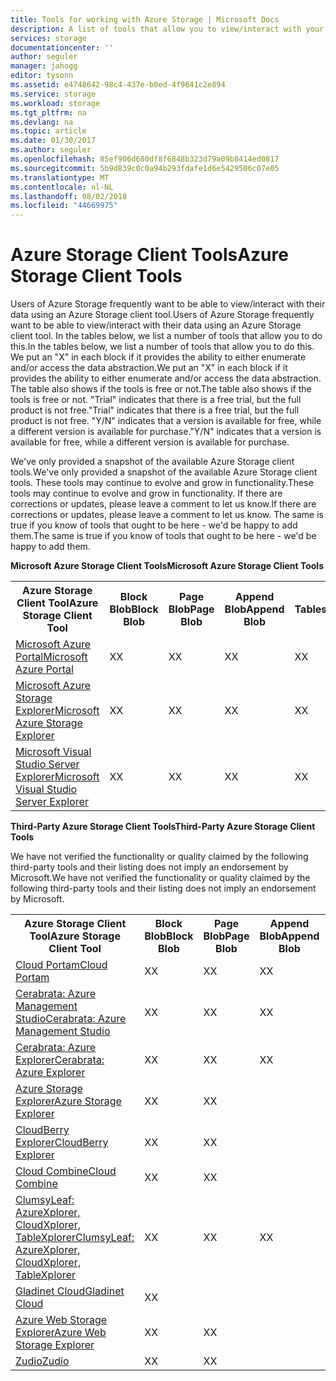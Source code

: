 ```yaml
---
title: Tools for working with Azure Storage | Microsoft Docs
description: A list of tools that allow you to view/interact with your Azure Storage data.
services: storage
documentationcenter: ''
author: seguler
manager: jahogg
editor: tysonn
ms.assetid: e4748642-98c4-437e-b0ed-4f9641c2e894
ms.service: storage
ms.workload: storage
ms.tgt_pltfrm: na
ms.devlang: na
ms.topic: article
ms.date: 01/30/2017
ms.author: seguler
ms.openlocfilehash: 85ef906d680df8f6848b323d79a09b8414ed0817
ms.sourcegitcommit: 5b9d839c0c0a94b293fdafe1d6e5429506c07e05
ms.translationtype: MT
ms.contentlocale: nl-NL
ms.lasthandoff: 08/02/2018
ms.locfileid: "44669975"
---
```

# <a name="azure-storage-client-tools"></a><span data-ttu-id="801e7-103">Azure Storage Client Tools</span><span class="sxs-lookup"><span data-stu-id="801e7-103">Azure Storage Client Tools</span></span>
<span data-ttu-id="801e7-104">Users of Azure Storage frequently want to be able to view/interact with their data using an Azure Storage client tool.</span><span class="sxs-lookup"><span data-stu-id="801e7-104">Users of Azure Storage frequently want to be able to view/interact with their data using an Azure Storage client tool.</span></span> <span data-ttu-id="801e7-105">In the tables below, we list a number of tools that allow you to do this.</span><span class="sxs-lookup"><span data-stu-id="801e7-105">In the tables below, we list a number of tools that allow you to do this.</span></span> <span data-ttu-id="801e7-106">We put an "X" in each block if it provides the ability to either enumerate and/or access the data abstraction.</span><span class="sxs-lookup"><span data-stu-id="801e7-106">We put an "X" in each block if it provides the ability to either enumerate and/or access the data abstraction.</span></span> <span data-ttu-id="801e7-107">The table also shows if the tools is free or not.</span><span class="sxs-lookup"><span data-stu-id="801e7-107">The table also shows if the tools is free or not.</span></span> <span data-ttu-id="801e7-108">"Trial" indicates that there is a free trial, but the full product is not free.</span><span class="sxs-lookup"><span data-stu-id="801e7-108">"Trial" indicates that there is a free trial, but the full product is not free.</span></span> <span data-ttu-id="801e7-109">"Y/N" indicates that a version is available for free, while a different version is available for purchase.</span><span class="sxs-lookup"><span data-stu-id="801e7-109">"Y/N" indicates that a version is available for free, while a different version is available for purchase.</span></span>

<span data-ttu-id="801e7-110">We've only provided a snapshot of the available Azure Storage client tools.</span><span class="sxs-lookup"><span data-stu-id="801e7-110">We've only provided a snapshot of the available Azure Storage client tools.</span></span> <span data-ttu-id="801e7-111">These tools may continue to evolve and grow in functionality.</span><span class="sxs-lookup"><span data-stu-id="801e7-111">These tools may continue to evolve and grow in functionality.</span></span> <span data-ttu-id="801e7-112">If there are corrections or updates, please leave a comment to let us know.</span><span class="sxs-lookup"><span data-stu-id="801e7-112">If there are corrections or updates, please leave a comment to let us know.</span></span> <span data-ttu-id="801e7-113">The same is true if you know of tools that ought to be here - we'd be happy to add them.</span><span class="sxs-lookup"><span data-stu-id="801e7-113">The same is true if you know of tools that ought to be here - we'd be happy to add them.</span></span>

<span data-ttu-id="801e7-114">**Microsoft Azure Storage Client Tools**</span><span class="sxs-lookup"><span data-stu-id="801e7-114">**Microsoft Azure Storage Client Tools**</span></span>

<table>
  <tr>
    <th rowspan="2"><span data-ttu-id="801e7-115">Azure Storage Client Tool</span><span class="sxs-lookup"><span data-stu-id="801e7-115">Azure Storage Client Tool</span></span></th>
    <th rowspan="2"><span data-ttu-id="801e7-116">Block Blob</span><span class="sxs-lookup"><span data-stu-id="801e7-116">Block Blob</span></span></th>
    <th rowspan="2"><span data-ttu-id="801e7-117">Page Blob</span><span class="sxs-lookup"><span data-stu-id="801e7-117">Page Blob</span></span></th>
    <th rowspan="2"><span data-ttu-id="801e7-118">Append Blob</span><span class="sxs-lookup"><span data-stu-id="801e7-118">Append Blob</span></span></th>
    <th rowspan="2"><span data-ttu-id="801e7-119">Tables</span><span class="sxs-lookup"><span data-stu-id="801e7-119">Tables</span></span></th>
    <th rowspan="2"><span data-ttu-id="801e7-120">Queues</span><span class="sxs-lookup"><span data-stu-id="801e7-120">Queues</span></span></th>
    <th rowspan="2"><span data-ttu-id="801e7-121">Files</span><span class="sxs-lookup"><span data-stu-id="801e7-121">Files</span></span></th>
    <th rowspan="2"><span data-ttu-id="801e7-122">Free</span><span class="sxs-lookup"><span data-stu-id="801e7-122">Free</span></span></th>
    <th colspan="4"><span data-ttu-id="801e7-123">Platform</span><span class="sxs-lookup"><span data-stu-id="801e7-123">Platform</span></span></th>
  </tr>
  <tr>
    <td><span data-ttu-id="801e7-124">Web</span><span class="sxs-lookup"><span data-stu-id="801e7-124">Web</span></span></td>
    <td><span data-ttu-id="801e7-125">Windows</span><span class="sxs-lookup"><span data-stu-id="801e7-125">Windows</span></span></td>
    <td><span data-ttu-id="801e7-126">OSX</span><span class="sxs-lookup"><span data-stu-id="801e7-126">OSX</span></span></td>
    <td><span data-ttu-id="801e7-127">Linux</span><span class="sxs-lookup"><span data-stu-id="801e7-127">Linux</span></span></td>
  </tr>
  <tr>
    <td><span data-ttu-id="801e7-128"><a href="https://azure.microsoft.com/features/azure-portal/">Microsoft Azure Portal</a></span><span class="sxs-lookup"><span data-stu-id="801e7-128"><a href="https://azure.microsoft.com/features/azure-portal/">Microsoft Azure Portal</a></span></span></td>
    <td><span data-ttu-id="801e7-129">X</span><span class="sxs-lookup"><span data-stu-id="801e7-129">X</span></span></td>
    <td><span data-ttu-id="801e7-130">X</span><span class="sxs-lookup"><span data-stu-id="801e7-130">X</span></span></td>
    <td><span data-ttu-id="801e7-131">X</span><span class="sxs-lookup"><span data-stu-id="801e7-131">X</span></span></td>
    <td><span data-ttu-id="801e7-132">X</span><span class="sxs-lookup"><span data-stu-id="801e7-132">X</span></span></td>
    <td><span data-ttu-id="801e7-133">X</span><span class="sxs-lookup"><span data-stu-id="801e7-133">X</span></span></td>
    <td><span data-ttu-id="801e7-134">X</span><span class="sxs-lookup"><span data-stu-id="801e7-134">X</span></span></td>
    <td><span data-ttu-id="801e7-135">Y</span><span class="sxs-lookup"><span data-stu-id="801e7-135">Y</span></span></td>
    <td><span data-ttu-id="801e7-136">X</span><span class="sxs-lookup"><span data-stu-id="801e7-136">X</span></span></td>
    <td></td>
    <td></td>
    <td></td>
  </tr>
  <tr>
    <td><span data-ttu-id="801e7-137"><a href="http://storageexplorer.com/">Microsoft Azure Storage Explorer</a></span><span class="sxs-lookup"><span data-stu-id="801e7-137"><a href="http://storageexplorer.com/">Microsoft Azure Storage Explorer</a></span></span></td>
    <td><span data-ttu-id="801e7-138">X</span><span class="sxs-lookup"><span data-stu-id="801e7-138">X</span></span></td>
    <td><span data-ttu-id="801e7-139">X</span><span class="sxs-lookup"><span data-stu-id="801e7-139">X</span></span></td>
    <td><span data-ttu-id="801e7-140">X</span><span class="sxs-lookup"><span data-stu-id="801e7-140">X</span></span></td>
    <td><span data-ttu-id="801e7-141">X</span><span class="sxs-lookup"><span data-stu-id="801e7-141">X</span></span></td>
    <td><span data-ttu-id="801e7-142">X</span><span class="sxs-lookup"><span data-stu-id="801e7-142">X</span></span></td>
    <td><span data-ttu-id="801e7-143">X</span><span class="sxs-lookup"><span data-stu-id="801e7-143">X</span></span></td>
    <td><span data-ttu-id="801e7-144">Y</span><span class="sxs-lookup"><span data-stu-id="801e7-144">Y</span></span></td>
    <td></td>
    <td><span data-ttu-id="801e7-145">X</span><span class="sxs-lookup"><span data-stu-id="801e7-145">X</span></span></td>
    <td><span data-ttu-id="801e7-146">X</span><span class="sxs-lookup"><span data-stu-id="801e7-146">X</span></span></td>
    <td><span data-ttu-id="801e7-147">X</span><span class="sxs-lookup"><span data-stu-id="801e7-147">X</span></span></td>
  </tr>
  <tr>
    <td><span data-ttu-id="801e7-148"><a href="https://www.visualstudio.com/features/azure-tools-vs.aspx">Microsoft Visual Studio Server Explorer</a></span><span class="sxs-lookup"><span data-stu-id="801e7-148"><a href="https://www.visualstudio.com/features/azure-tools-vs.aspx">Microsoft Visual Studio Server Explorer</a></span></span></td>
    <td><span data-ttu-id="801e7-149">X</span><span class="sxs-lookup"><span data-stu-id="801e7-149">X</span></span></td>
    <td><span data-ttu-id="801e7-150">X</span><span class="sxs-lookup"><span data-stu-id="801e7-150">X</span></span></td>
    <td><span data-ttu-id="801e7-151">X</span><span class="sxs-lookup"><span data-stu-id="801e7-151">X</span></span></td>
    <td><span data-ttu-id="801e7-152">X</span><span class="sxs-lookup"><span data-stu-id="801e7-152">X</span></span></td>
    <td><span data-ttu-id="801e7-153">X</span><span class="sxs-lookup"><span data-stu-id="801e7-153">X</span></span></td>
    <td></td>
    <td><span data-ttu-id="801e7-154">Y</span><span class="sxs-lookup"><span data-stu-id="801e7-154">Y</span></span></td>
    <td></td>
    <td><span data-ttu-id="801e7-155">X</span><span class="sxs-lookup"><span data-stu-id="801e7-155">X</span></span></td>
    <td></td>
    <td></td>
  </tr>
</table>

<span data-ttu-id="801e7-156">**Third-Party Azure Storage Client Tools**</span><span class="sxs-lookup"><span data-stu-id="801e7-156">**Third-Party Azure Storage Client Tools**</span></span>

<span data-ttu-id="801e7-157">We have not verified the functionality or quality claimed by the following third-party tools and their listing does not imply an endorsement by Microsoft.</span><span class="sxs-lookup"><span data-stu-id="801e7-157">We have not verified the functionality or quality claimed by the following third-party tools and their listing does not imply an endorsement by Microsoft.</span></span>

<table>
  <tr>
    <th rowspan="2"><span data-ttu-id="801e7-158">Azure Storage Client Tool</span><span class="sxs-lookup"><span data-stu-id="801e7-158">Azure Storage Client Tool</span></span></th>
    <th rowspan="2"><span data-ttu-id="801e7-159">Block Blob</span><span class="sxs-lookup"><span data-stu-id="801e7-159">Block Blob</span></span></th>
    <th rowspan="2"><span data-ttu-id="801e7-160">Page Blob</span><span class="sxs-lookup"><span data-stu-id="801e7-160">Page Blob</span></span></th>
    <th rowspan="2"><span data-ttu-id="801e7-161">Append Blob</span><span class="sxs-lookup"><span data-stu-id="801e7-161">Append Blob</span></span></th>
    <th rowspan="2"><span data-ttu-id="801e7-162">Tables</span><span class="sxs-lookup"><span data-stu-id="801e7-162">Tables</span></span></th>
    <th rowspan="2"><span data-ttu-id="801e7-163">Queues</span><span class="sxs-lookup"><span data-stu-id="801e7-163">Queues</span></span></th>
    <th rowspan="2"><span data-ttu-id="801e7-164">Files</span><span class="sxs-lookup"><span data-stu-id="801e7-164">Files</span></span></th>
    <th rowspan="2"><span data-ttu-id="801e7-165">Free</span><span class="sxs-lookup"><span data-stu-id="801e7-165">Free</span></span></th>
    <th colspan="4"><span data-ttu-id="801e7-166">Platform</span><span class="sxs-lookup"><span data-stu-id="801e7-166">Platform</span></span></th>
  </tr>
  <tr>
    <td><span data-ttu-id="801e7-167">Web</span><span class="sxs-lookup"><span data-stu-id="801e7-167">Web</span></span></td>
    <td><span data-ttu-id="801e7-168">Windows</span><span class="sxs-lookup"><span data-stu-id="801e7-168">Windows</span></span></td>
    <td><span data-ttu-id="801e7-169">OSX</span><span class="sxs-lookup"><span data-stu-id="801e7-169">OSX</span></span></td>
    <td><span data-ttu-id="801e7-170">Linux</span><span class="sxs-lookup"><span data-stu-id="801e7-170">Linux</span></span></td>
  </tr>
  <tr>
    <td><span data-ttu-id="801e7-171"><a href="http://www.cloudportam.com/">Cloud Portam</a></span><span class="sxs-lookup"><span data-stu-id="801e7-171"><a href="http://www.cloudportam.com/">Cloud Portam</a></span></span></td>
    <td><span data-ttu-id="801e7-172">X</span><span class="sxs-lookup"><span data-stu-id="801e7-172">X</span></span></td>
    <td><span data-ttu-id="801e7-173">X</span><span class="sxs-lookup"><span data-stu-id="801e7-173">X</span></span></td>
    <td><span data-ttu-id="801e7-174">X</span><span class="sxs-lookup"><span data-stu-id="801e7-174">X</span></span></td>
    <td><span data-ttu-id="801e7-175">X</span><span class="sxs-lookup"><span data-stu-id="801e7-175">X</span></span></td>
    <td><span data-ttu-id="801e7-176">X</span><span class="sxs-lookup"><span data-stu-id="801e7-176">X</span></span></td>
    <td><span data-ttu-id="801e7-177">X</span><span class="sxs-lookup"><span data-stu-id="801e7-177">X</span></span></td>
    <td><span data-ttu-id="801e7-178">Trial</span><span class="sxs-lookup"><span data-stu-id="801e7-178">Trial</span></span></td>
    <td><span data-ttu-id="801e7-179">X</span><span class="sxs-lookup"><span data-stu-id="801e7-179">X</span></span></td>
    <td></td>
    <td></td>
    <td></td>
  </tr>
  <tr>
    <td><span data-ttu-id="801e7-180"><a href="http://www.cerebrata.com/products/azure-management-studio/introduction">Cerabrata: Azure Management Studio</a></span><span class="sxs-lookup"><span data-stu-id="801e7-180"><a href="http://www.cerebrata.com/products/azure-management-studio/introduction">Cerabrata: Azure Management Studio</a></span></span></td>
    <td><span data-ttu-id="801e7-181">X</span><span class="sxs-lookup"><span data-stu-id="801e7-181">X</span></span></td>
    <td><span data-ttu-id="801e7-182">X</span><span class="sxs-lookup"><span data-stu-id="801e7-182">X</span></span></td>
    <td><span data-ttu-id="801e7-183">X</span><span class="sxs-lookup"><span data-stu-id="801e7-183">X</span></span></td>
    <td><span data-ttu-id="801e7-184">X</span><span class="sxs-lookup"><span data-stu-id="801e7-184">X</span></span></td>
    <td><span data-ttu-id="801e7-185">X</span><span class="sxs-lookup"><span data-stu-id="801e7-185">X</span></span></td>
    <td><span data-ttu-id="801e7-186">X</span><span class="sxs-lookup"><span data-stu-id="801e7-186">X</span></span></td>
    <td><span data-ttu-id="801e7-187">Trial</span><span class="sxs-lookup"><span data-stu-id="801e7-187">Trial</span></span></td>
    <td></td>
    <td><span data-ttu-id="801e7-188">X</span><span class="sxs-lookup"><span data-stu-id="801e7-188">X</span></span></td>
    <td></td>
    <td></td>
  </tr>
  <tr>
    <td><span data-ttu-id="801e7-189"><a href="http://www.cerebrata.com/products/azure-explorer/introduction">Cerabrata: Azure Explorer</a></span><span class="sxs-lookup"><span data-stu-id="801e7-189"><a href="http://www.cerebrata.com/products/azure-explorer/introduction">Cerabrata: Azure Explorer</a></span></span></td>
    <td><span data-ttu-id="801e7-190">X</span><span class="sxs-lookup"><span data-stu-id="801e7-190">X</span></span></td>
    <td><span data-ttu-id="801e7-191">X</span><span class="sxs-lookup"><span data-stu-id="801e7-191">X</span></span></td>
    <td><span data-ttu-id="801e7-192">X</span><span class="sxs-lookup"><span data-stu-id="801e7-192">X</span></span></td>
    <td></td>
    <td></td>
    <td><span data-ttu-id="801e7-193">X</span><span class="sxs-lookup"><span data-stu-id="801e7-193">X</span></span></td>
    <td><span data-ttu-id="801e7-194">Y</span><span class="sxs-lookup"><span data-stu-id="801e7-194">Y</span></span></td>
    <td></td>
    <td><span data-ttu-id="801e7-195">X</span><span class="sxs-lookup"><span data-stu-id="801e7-195">X</span></span></td>
    <td></td>
    <td></td>
  </tr>
  <tr>
    <td><span data-ttu-id="801e7-196"><a href="http://azurestorageexplorer.codeplex.com/">Azure Storage Explorer</a></span><span class="sxs-lookup"><span data-stu-id="801e7-196"><a href="http://azurestorageexplorer.codeplex.com/">Azure Storage Explorer</a></span></span></td>
    <td><span data-ttu-id="801e7-197">X</span><span class="sxs-lookup"><span data-stu-id="801e7-197">X</span></span></td>
    <td><span data-ttu-id="801e7-198">X</span><span class="sxs-lookup"><span data-stu-id="801e7-198">X</span></span></td>
    <td></td>
    <td><span data-ttu-id="801e7-199">X</span><span class="sxs-lookup"><span data-stu-id="801e7-199">X</span></span></td>
    <td><span data-ttu-id="801e7-200">X</span><span class="sxs-lookup"><span data-stu-id="801e7-200">X</span></span></td>
    <td></td>
    <td><span data-ttu-id="801e7-201">Y</span><span class="sxs-lookup"><span data-stu-id="801e7-201">Y</span></span></td>
    <td></td>
    <td><span data-ttu-id="801e7-202">X</span><span class="sxs-lookup"><span data-stu-id="801e7-202">X</span></span></td>
    <td></td>
    <td></td>
  </tr>
  <tr>
    <td><span data-ttu-id="801e7-203"><a href="http://www.cloudberrylab.com/free-microsoft-azure-explorer.aspx">CloudBerry Explorer</a></span><span class="sxs-lookup"><span data-stu-id="801e7-203"><a href="http://www.cloudberrylab.com/free-microsoft-azure-explorer.aspx">CloudBerry Explorer</a></span></span></td>
    <td><span data-ttu-id="801e7-204">X</span><span class="sxs-lookup"><span data-stu-id="801e7-204">X</span></span></td>
    <td><span data-ttu-id="801e7-205">X</span><span class="sxs-lookup"><span data-stu-id="801e7-205">X</span></span></td>
    <td></td>
    <td></td>
    <td></td>
    <td><span data-ttu-id="801e7-206">X</span><span class="sxs-lookup"><span data-stu-id="801e7-206">X</span></span></td>
    <td><span data-ttu-id="801e7-207">Y/N</span><span class="sxs-lookup"><span data-stu-id="801e7-207">Y/N</span></span></td>
    <td></td>
    <td><span data-ttu-id="801e7-208">X</span><span class="sxs-lookup"><span data-stu-id="801e7-208">X</span></span></td>
    <td></td>
    <td></td>
  </tr>
  <tr>
    <td><span data-ttu-id="801e7-209"><a href="http://www.gapotchenko.com/cloudcombine">Cloud Combine</a></span><span class="sxs-lookup"><span data-stu-id="801e7-209"><a href="http://www.gapotchenko.com/cloudcombine">Cloud Combine</a></span></span></td>
    <td><span data-ttu-id="801e7-210">X</span><span class="sxs-lookup"><span data-stu-id="801e7-210">X</span></span></td>
    <td><span data-ttu-id="801e7-211">X</span><span class="sxs-lookup"><span data-stu-id="801e7-211">X</span></span></td>
    <td></td>
    <td><span data-ttu-id="801e7-212">X</span><span class="sxs-lookup"><span data-stu-id="801e7-212">X</span></span></td>
    <td><span data-ttu-id="801e7-213">X</span><span class="sxs-lookup"><span data-stu-id="801e7-213">X</span></span></td>
    <td></td>
    <td><span data-ttu-id="801e7-214">Trial</span><span class="sxs-lookup"><span data-stu-id="801e7-214">Trial</span></span></td>
    <td></td>
    <td><span data-ttu-id="801e7-215">X</span><span class="sxs-lookup"><span data-stu-id="801e7-215">X</span></span></td>
    <td></td>
    <td></td>
  </tr>
  <tr>
    <td><span data-ttu-id="801e7-216"><a href="http://clumsyleaf.com">ClumsyLeaf: AzureXplorer, CloudXplorer, TableXplorer</a></span><span class="sxs-lookup"><span data-stu-id="801e7-216"><a href="http://clumsyleaf.com">ClumsyLeaf: AzureXplorer, CloudXplorer, TableXplorer</a></span></span></td>
    <td><span data-ttu-id="801e7-217">X</span><span class="sxs-lookup"><span data-stu-id="801e7-217">X</span></span></td>
    <td><span data-ttu-id="801e7-218">X</span><span class="sxs-lookup"><span data-stu-id="801e7-218">X</span></span></td>
    <td><span data-ttu-id="801e7-219">X</span><span class="sxs-lookup"><span data-stu-id="801e7-219">X</span></span></td>
    <td><span data-ttu-id="801e7-220">X</span><span class="sxs-lookup"><span data-stu-id="801e7-220">X</span></span></td>
    <td><span data-ttu-id="801e7-221">X</span><span class="sxs-lookup"><span data-stu-id="801e7-221">X</span></span></td>
    <td><span data-ttu-id="801e7-222">X</span><span class="sxs-lookup"><span data-stu-id="801e7-222">X</span></span></td>
    <td><span data-ttu-id="801e7-223">Y</span><span class="sxs-lookup"><span data-stu-id="801e7-223">Y</span></span></td>
    <td></td>
    <td><span data-ttu-id="801e7-224">X</span><span class="sxs-lookup"><span data-stu-id="801e7-224">X</span></span></td>
    <td></td>
    <td></td>
  </tr>
  <tr>
    <td><span data-ttu-id="801e7-225"><a href="http://www.gladinet.com/Azure-Storage/index.htm">Gladinet Cloud</a></span><span class="sxs-lookup"><span data-stu-id="801e7-225"><a href="http://www.gladinet.com/Azure-Storage/index.htm">Gladinet Cloud</a></span></span></td>
    <td><span data-ttu-id="801e7-226">X</span><span class="sxs-lookup"><span data-stu-id="801e7-226">X</span></span></td>
    <td></td>
    <td></td>
    <td></td>
    <td></td>
    <td></td>
    <td><span data-ttu-id="801e7-227">Trial</span><span class="sxs-lookup"><span data-stu-id="801e7-227">Trial</span></span></td>
    <td></td>
    <td><span data-ttu-id="801e7-228">X</span><span class="sxs-lookup"><span data-stu-id="801e7-228">X</span></span></td>
    <td></td>
    <td></td>
  </tr>
  <tr>
    <td><span data-ttu-id="801e7-229"><a href="http://storageexplorer.codeplex.com/">Azure Web Storage Explorer</a></span><span class="sxs-lookup"><span data-stu-id="801e7-229"><a href="http://storageexplorer.codeplex.com/">Azure Web Storage Explorer</a></span></span></td>
    <td><span data-ttu-id="801e7-230">X</span><span class="sxs-lookup"><span data-stu-id="801e7-230">X</span></span></td>
    <td><span data-ttu-id="801e7-231">X</span><span class="sxs-lookup"><span data-stu-id="801e7-231">X</span></span></td>
    <td></td>
    <td><span data-ttu-id="801e7-232">X</span><span class="sxs-lookup"><span data-stu-id="801e7-232">X</span></span></td>
    <td><span data-ttu-id="801e7-233">X</span><span class="sxs-lookup"><span data-stu-id="801e7-233">X</span></span></td>
    <td></td>
    <td><span data-ttu-id="801e7-234">Y</span><span class="sxs-lookup"><span data-stu-id="801e7-234">Y</span></span></td>
    <td><span data-ttu-id="801e7-235">X</span><span class="sxs-lookup"><span data-stu-id="801e7-235">X</span></span></td>
    <td></td>
    <td></td>
    <td></td>
  </tr>
  <tr>
    <td><span data-ttu-id="801e7-236"><a href="https://zudio.co/">Zudio</a></span><span class="sxs-lookup"><span data-stu-id="801e7-236"><a href="https://zudio.co/">Zudio</a></span></span></td>
    <td><span data-ttu-id="801e7-237">X</span><span class="sxs-lookup"><span data-stu-id="801e7-237">X</span></span></td>
    <td><span data-ttu-id="801e7-238">X</span><span class="sxs-lookup"><span data-stu-id="801e7-238">X</span></span></td>
    <td></td>
    <td><span data-ttu-id="801e7-239">X</span><span class="sxs-lookup"><span data-stu-id="801e7-239">X</span></span></td>
    <td><span data-ttu-id="801e7-240">X</span><span class="sxs-lookup"><span data-stu-id="801e7-240">X</span></span></td>
    <td><span data-ttu-id="801e7-241">X</span><span class="sxs-lookup"><span data-stu-id="801e7-241">X</span></span></td>
    <td><span data-ttu-id="801e7-242">Trial</span><span class="sxs-lookup"><span data-stu-id="801e7-242">Trial</span></span></td>
    <td><span data-ttu-id="801e7-243">X</span><span class="sxs-lookup"><span data-stu-id="801e7-243">X</span></span></td>
    <td></td>
    <td></td>
    <td></td>
  </tr>
</table>
